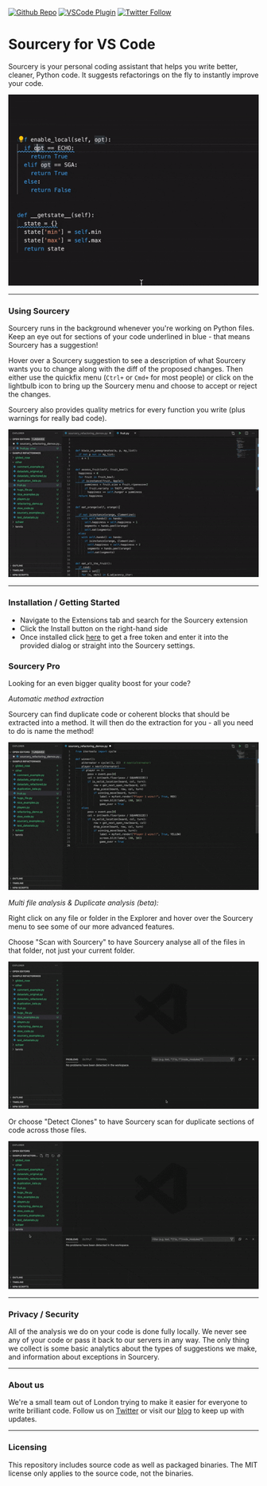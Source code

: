 [twitter-shield]: https://img.shields.io/twitter/follow/SourceryAI?style=social
[twitter-url]: https://bit.ly/sourceryai-twitter
[github-shield]: https://img.shields.io/github/stars/sourcery-ai/sourcery?style=social
[github-url]: https://bit.ly/sourceryai-github
[vscode-shield]: https://img.shields.io/visual-studio-marketplace/r/sourcery.sourcery?logo=visual-studio-code&style=social
[vscode-url]: https://bit.ly/sourceryai-vscode

[![Github Repo][github-shield]][github-url]
[![VSCode Plugin][vscode-shield]][vscode-url]
[![Twitter Follow][twitter-shield]][twitter-url]

# Sourcery for VS Code

Sourcery is your personal coding assistant that helps you write better, cleaner, Python code. It suggests refactorings on the fly to instantly improve your code. 

![Sourcery in VS Code](https://raw.githubusercontent.com/sourcery-ai/sourcery-vscode/master/assets/VS_Code_Refactorings.gif)

---

### Using Sourcery

Sourcery runs in the background whenever you're working on Python files. Keep an eye out for sections of your code underlined in blue - that means Sourcery has a suggestion!

Hover over a Sourcery suggestion to see a description of what Sourcery wants you to change along with the diff of the proposed changes. Then either use the quickfix menu (`Ctrl+` or `Cmd+` for most people) or click on the lightbulb icon to bring up the Sourcery menu and choose to accept or reject the changes.

Sourcery also provides quality metrics for every function you write (plus warnings for really bad code).

![Quality Metrics](https://raw.githubusercontent.com/sourcery-ai/sourcery-vscode/master/assets/Hover_Over_Metrics_VS_Code.gif)

---

### Installation / Getting Started

- Navigate to the Extensions tab and search for the Sourcery extension
- Click the Install button on the right-hand side
- Once installed click [here](https://sourcery.ai/download/?editor=vscode) to get a free token and enter it into the provided dialog or straight into the Sourcery settings.

### Sourcery Pro

Looking for an even bigger quality boost for your code?

*Automatic method extraction*

Sourcery can find duplicate code or coherent blocks that should be extracted into a method. It will then do the extraction for you - all you need to do is name the method!

![Extract Method](https://raw.githubusercontent.com/sourcery-ai/sourcery-vscode/master/assets/Extract_Method_VS_Code_Demo.gif)

*Multi file analysis & Duplicate analysis (beta):*

Right click on any file or folder in the Explorer and hover over the Sourcery menu to see some of our more advanced features. 

Choose "Scan with Sourcery" to have Sourcery analyse all of the files in that folder, not just your current folder. 

![Scan for refactorings](https://raw.githubusercontent.com/sourcery-ai/sourcery-vscode/master/assets/VS_Code_Scan_for_Refactorings.gif)

Or choose "Detect Clones" to have Sourcery scan for duplicate sections of code across those files. 

![Detect duplicate code](https://raw.githubusercontent.com/sourcery-ai/sourcery-vscode/master/assets/Duplicate_Code_Detection_VS_Code.gif)

---

### Privacy / Security

All of the analysis we do on your code is done fully locally. We never see any of your code or pass it back to our servers in any way. The only thing we collect is some basic analytics about the types of suggestions we make, and information about exceptions in Sourcery. 

---

### About us

We're a small team out of London trying to make it easier for everyone to write brilliant code. Follow us on [Twitter](https://twitter.com/sourceryai) or visit our [blog](https://sourcery.ai/blog) to keep up with updates.

---

### Licensing

This repository includes source code as well as packaged binaries. The MIT license only applies to the source code, not the binaries.
